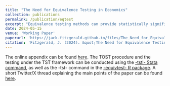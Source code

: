 ```yaml
---
title: "The Need for Equivalence Testing in Economics"
collection: publications
permalink: /publication/eqtest
excerpt: "Equivalence testing methods can provide statistically significant evidence that relationships are practically equal to zero. I demonstrate their necessity in a systematic reproduction of estimates defending 135 null claims made in 81 articles from top economics journals. 26-39% of these estimates cannot be significantly bounded beneath benchmark effect sizes. Though prediction platform data reveals that researchers find these equivalence testing 'failure rates' to be unacceptable, researchers actually expect unacceptably high failure rates, accurately predicting that failure rates exceed acceptable thresholds by around 23 percentage points. To obtain failure rates that researchers deem acceptable, one must contend that nearly half of published effect sizes in economics are practically equivalent to zero. Because such a claim is ludicrous, Type II error rates are likely quite high throughout economics. This paper provides economists with empirical justification, guidelines, and commands in Stata and R for conducting credible equivalence testing in future research."
date: 2024-05-15
venue: 'Working Paper'
paperurl: 'https://jack-fitzgerald.github.io/files/The_Need_for_Equivalence_Testing_in_Economics.pdf'
citation: 'Fitzgerald, J. (2024). &quot;The Need for Equivalence Testing in Economics.&quot; Working paper.'
---
```


The online appendix can be found [here]([https://jack-fitzgerald.github.io/files/The_Need_for_Equivalence_Testing_in_Economics_Online_Appendix.pdf]). The TOST procedure and the testing under the TST framework can be conducted using the [-tsti- Stata command]([https://github.com/jack-fitzgerald/tsti]), as well as the -tst- command in the [-equivtest- R package]([https://github.com/jack-fitzgerald/equivtest]). A short Twitter/X thread explaining the main points of the paper can be found [here]([https://twitter.com/FitzgeraldJack_/status/1790715931502518339]).
